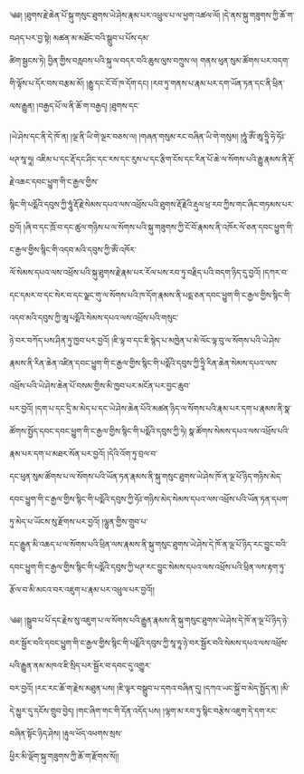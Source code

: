 ﻿  
༄༅། །ཐུགས་རྗེ་ཆེན་པོ་སྐུ་གསུང་ཐུགས་ཡེ་ཤེས་རྣམ་པར་འཕྲུལ་པ་ལ་ཕྱག་འཚལ་ལོ། །དེ་ནས་སྐུ་གཟུགས་ཀྱི་ཆོ་ག་བཤད་པར་བྱ་སྟེ། མཚན་མ་མཐོང་བའི་སྒྲུབ་པ་པོས་དམ་  
ཚིག་སྦྱངས་ཏེ། བྱིན་གྱིས་བརླབས་པའི་སྐུ་ལ་བདར་བའི་ཆུས་ལུས་བཀྲུས་ལ། གནས་ཕུན་སུམ་ཚོགས་པར་བདག་གི་ལྟོས་པ་དོར་བས་བརྩམ་མོ། །རྒྱུ་དང་ངོ་བོ་ཁ་དོག་དང། །རབ་ཏུ་གནས་པ་རྣམ་པར་དག་ཡོན་ཏན་དང་ནི་ཕྲིན་ལས་རྒྱུན། །བརྒྱད་པོ་ལ་ནི་ཆོ་ག་བརྒྱད། །ཐུགས་དང་  
  
།ཡེ་ཤེས་དང་ནི་དེ་ཁོ་ན། །ལྔ་ནི་ཡི་གེ་ལྔར་བཅས་ལ། །གཞན་གསུམ་རང་བཞིན་ཡི་གེ་གསུམ། །ཧཱུཾ་ཨོཾ་ཨཱ་ཧྲཱི་ཧེ་ཧོཿ་ཕཊ་སཱ་ཧཱ། འཇིམ་པ་དང་རྡོ་དང་ཤིང་དང་རས་དང་རུས་པ་དང་རྩིག་ངོས་དང་རིན་པོ་ཆེ་ལ་སོགས་པའི་རྒྱུ་རྣམས་ནི་རྡོ་རྗེ་འཆང་དབང་ཕྱུག་གི་ང་རྒྱལ་གྱིས་  
སྙིང་གི་པདྨོའི་དབུས་ཀྱི་ཧཱུཾ་རྡོ་རྗེ་སེམས་དཔའ་ལས་འཕྲོས་པའི་ཐུགས་རྡོ་རྗེའི་རྡུལ་ཕྲ་རབ་ཀྱིས་གང་ཞིང་གཏམས་པར་བྱའོ། །ཞི་བ་དང་ཁྲོ་བ་དང་ཚུལ་གཉིས་པ་ལ་སོགས་པའི་སྐུ་གཟུགས་ཀྱི་ངོ་བོ་རྣམས་ནི་འཁོར་ལོ་ཅན་དབང་ཕྱུག་གི་ང་རྒྱལ་གྱིས་སྙིང་གི་འདབ་མའི་དབུས་ཀྱི་ཨོཾ་འཁོར་  
ལོ་སེམས་དཔའ་ལས་འཕྲོས་པའི་སྐུ་ཐུགས་རྗེ་རྣམ་པར་རོལ་པས་རབ་ཏུ་བརྗིད་པའི་བདག་ཉིད་དུ་བྱའོ། །དཀར་བ་དང་དམར་བ་དང་སེར་བ་དང་ལྗང་གུ་ལ་སོགས་པའི་ཁ་དོག་རྣམས་ནི་པདྨ་ཅན་དབང་ཕྱུག་གི་ང་རྒྱལ་གྱིས་སྙིང་གི་འདབ་མའི་དབུས་ཀྱི་ཨཱ་པདྨོའི་སེམས་དཔའ་ལས་འཕྲོས་པའི་གསུང་  
ཉེ་བར་བཀོད་པས་ཤིན་ཏུ་ཁྱབ་པར་བྱའོ། །ཇི་ལྟ་བ་དང་ཇི་སྙེད་པ་མཁྱེན་པ་མེ་ལོང་ལྟ་བུ་ལ་སོགས་པའི་ཡེ་ཤེས་རྣམས་ནི་རིན་ཆེན་འཛིན་དབང་ཕྱུག་གི་ང་རྒྱལ་གྱིས་སྙིང་གི་པདྨོའི་དབུས་ཀྱི་ཧྲཱི་རིན་ཆེན་སེམས་དཔའ་ལས་འཕྲོས་པའི་ཡེ་ཤེས་ཆེན་པོ་བསམ་གྱིས་མི་ཁྱབ་པར་མངོན་པར་བྱང་ཆུབ་  
པར་བྱའོ། །དག་པ་དང་དྲི་མ་མེད་པ་དང་ཡེ་ཤེས་ཆེན་པོའི་མཚན་ཉིད་ལ་སོགས་པའི་རྣམ་པར་དག་པ་རྣམས་ནི་སྣ་ཚོགས་སྤྱོད་དབང་དབང་ཕྱུག་གི་ང་རྒྱལ་གྱིས་སྙིང་གི་པདྨོའི་དབུས་ཀྱི་ཧེ། སྣ་ཚོགས་སེམས་དཔའ་ལས་འཕྲོས་པའི་རྣམ་པར་དག་པ་མཐར་སོན་པར་བྱའོ། །དེའི་འོག་ཏུ་བྲལ་བ་  
དང་ཕུན་སུམ་ཚོགས་པ་ལ་སོགས་པའི་ཡོན་ཏན་རྣམས་ནི་སྐུ་གསུང་ཐུགས་ཡེ་ཤེས་ཁོ་ན་ལྔ་པོ་ཉིད་གཉིས་མེད་དབང་ཕྱུག་གི་ང་རྒྱལ་གྱིས་སྙིང་གི་པདྨོའི་དབུས་ཀྱི་ཧོཿ་གཉིས་མེད་སེམས་དཔའ་ལས་འཕྲོས་པའི་ཡོན་ཏན་དཔག་ཏུ་མེད་པ་ཡོངས་སུ་རྫོགས་པར་བྱའོ། །ལྷུན་གྱིས་གྲུབ་པ་  
དང་རྒྱུན་མི་འཆད་པ་ལ་སོགས་པའི་ཕྲིན་ལས་རྣམས་ནི་སྐུ་གསུང་ཐུགས་ཡེ་ཤེས་དེ་ཁོ་ན་ལྔ་པོ་ཉིད་རང་བྱུང་བའི་དབང་ཕྱུག་གི་ང་རྒྱལ་གྱིས་སྙིང་གི་པདྨོའི་དབུས་ཀྱི་ཕཊ་རང་བྱུང་སེམས་དཔའ་ལས་འཕྲོས་པའི་ཕྲིན་ལས་རྟག་ཏུ་རྩོལ་བ་མི་མངའ་བར་འཇུག་པ་རྣམ་པར་འཕྲུལ་པར་བྱའོ།།  
  
༄༅། །སྒྲུབ་པ་པོ་དང་རྗེས་སུ་འཇུག་པ་ལ་སོགས་པའི་རྒྱུན་རྣམས་ནི་སྐུ་གསུང་ཐུགས་ཡེ་ཤེས་དེ་ཁོ་ན་ལྔ་པོ་ཉིད་ཉེ་བར་སྦྱོར་བའི་དབང་ཕྱུག་གི་ང་རྒྱལ་གྱིས་སྙིང་གི་པདྨོའི་དབུས་ཀྱི་སཱ་ཧཱ་ཉེ་བར་སྦྱོར་བའི་སེམས་དཔའ་ལས་འཕྲོས་པའི་རྒྱུན་ནམ་མཁའ་ཇི་སྲིད་པར་སྦྱོར་བ་དབང་དུ་འགྱུར་  
བར་བྱའོ། །རང་རང་ཆོ་ག་རྗེས་མཐུན་པས། །ཇི་ལྟར་བསྒྲུབ་པ་དགའ་བཞིན་དུ། །དཀའ་ཡང་སྐྱོ་བ་མེད་སྤྱོད་ན། །མི་དེ་མྱུར་དུ་དངོས་གྲུབ་བྱེད། །གང་ཞིག་གང་གི་དོན་འདོད་པས། །ལྷག་མ་རབ་ཏུ་སྙིང་བརྩེས་འཇུག་དེ་དག་རང་བཞིན་སྟོང་ཉིད་ཤེས། །རྟུལ་ཕོད་འཕགས་སྲས་  
ཕྱིར་མི་ལྡོག་སྐུ་གཟུགས་ཀྱི་ཆོ་ག་རྫོགས་སོ།།  
  
  
